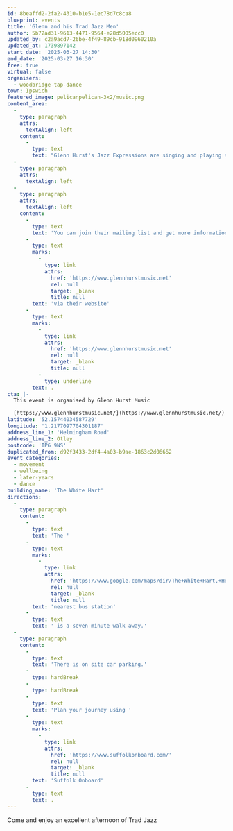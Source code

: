 ```yaml
---
id: 8beaffd2-2fa2-4310-b1e5-1ec78d7c8ca8
blueprint: events
title: 'Glenn and his Trad Jazz Men'
author: 5b72ad31-9613-4471-9564-e28d5005ecc0
updated_by: c2a9acd7-26be-4f49-89cb-918d0960210a
updated_at: 1739897142
start_date: '2025-03-27 14:30'
end_date: '2025-03-27 16:30'
free: true
virtual: false
organisers:
  - woodbridge-tap-dance
town: Ipswich
featured_image: pelicanpelican-3x2/music.png
content_area:
  -
    type: paragraph
    attrs:
      textAlign: left
    content:
      -
        type: text
        text: "Glenn Hurst's Jazz Expressions are singing and playing some great music from the 20s, 30s and 40s, on trumpet, clarinet, banjo and – more surprisingly – sousaphone!"
  -
    type: paragraph
    attrs:
      textAlign: left
  -
    type: paragraph
    attrs:
      textAlign: left
    content:
      -
        type: text
        text: 'You can join their mailing list and get more information on upcoming events '
      -
        type: text
        marks:
          -
            type: link
            attrs:
              href: 'https://www.glennhurstmusic.net'
              rel: null
              target: _blank
              title: null
        text: 'via their website'
      -
        type: text
        marks:
          -
            type: link
            attrs:
              href: 'https://www.glennhurstmusic.net'
              rel: null
              target: _blank
              title: null
          -
            type: underline
        text: .
cta: |-
  This event is organised by Glenn Hurst Music

  [https://www.glennhurstmusic.net/](https://www.glennhurstmusic.net/)
latitude: '52.15744034587729'
longitude: '1.2177097704301187'
address_line_1: 'Helmingham Road'
address_line_2: Otley
postcode: 'IP6 9NS'
duplicated_from: d92f3433-2df4-4a03-b9ae-1863c2d06662
event_categories:
  - movement
  - wellbeing
  - later-years
  - dance
building_name: 'The White Hart'
directions:
  -
    type: paragraph
    content:
      -
        type: text
        text: 'The '
      -
        type: text
        marks:
          -
            type: link
            attrs:
              href: 'https://www.google.com/maps/dir/The+White+Hart,+Helmingham+Road,+Ipswich/Shop,+Otley,+Ipswich+IP6+9NT/@52.1535296,1.2137824,16z/data=!3m1!4b1!4m14!4m13!1m5!1m1!1s0x47d999b4b0f6b675:0xd23a5b6d553f17b0!2m2!1d1.2175864!2d52.1558357!1m5!1m1!1s0x47d999addb1b5c53:0x2694f56388505e7f!2m2!1d1.220386!2d52.151283!3e2?entry=ttu&g_ep=EgoyMDI1MDIxMi4wIKXMDSoJLDEwMjExNDUzSAFQAw%3D%3D'
              rel: null
              target: _blank
              title: null
        text: 'nearest bus station'
      -
        type: text
        text: ' is a seven minute walk away.'
  -
    type: paragraph
    content:
      -
        type: text
        text: 'There is on site car parking.'
      -
        type: hardBreak
      -
        type: hardBreak
      -
        type: text
        text: 'Plan your journey using '
      -
        type: text
        marks:
          -
            type: link
            attrs:
              href: 'https://www.suffolkonboard.com/'
              rel: null
              target: _blank
              title: null
        text: 'Suffolk Onboard'
      -
        type: text
        text: .
---
```

Come and enjoy an excellent afternoon of Trad Jazz